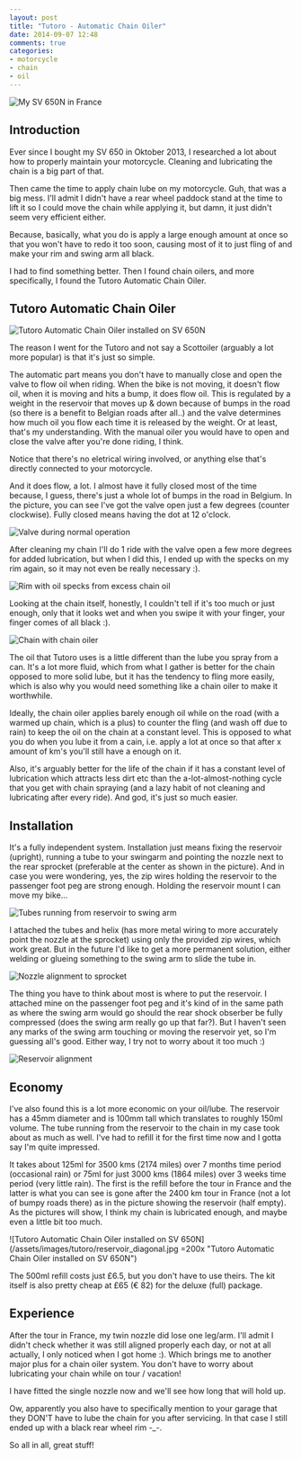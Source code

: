 ```yaml
---
layout: post
title: "Tutoro - Automatic Chain Oiler"
date: 2014-09-07 12:48
comments: true
categories: 
- motorcycle
- chain
- oil
---
```


![My SV 650N in France](/assets/images/tutoro/france.jpg "My SV 650N in France")

## Introduction

Ever since I bought my SV 650 in Oktober 2013, I researched a lot about how to properly maintain your motorcycle. Cleaning and lubricating the chain is a big part of that.

Then came the time to apply chain lube on my motorcycle. Guh, that was a big mess. I'll admit I didn't have a rear wheel paddock stand at the time to lift it so I could move the chain while applying it, but damn, it just didn't seem very efficient either.

Because, basically, what you do is apply a large enough amount at once so that you won't have to redo it too soon, causing most of it to just fling of and make your rim and swing arm all black.

I had to find something better. Then I found chain oilers, and more specifically, I found the Tutoro Automatic Chain Oiler.

## Tutoro Automatic Chain Oiler

![Tutoro Automatic Chain Oiler installed on SV 650N](/assets/images/tutoro/reservoir_diagonal.jpg "Tutoro Automatic Chain Oiler installed on SV 650N")

The reason I went for the Tutoro and not say a Scottoiler (arguably a lot more popular) is that it's just so simple. 

The automatic part means you don't have to manually close and open the valve to flow oil when riding. When the bike is not moving, it doesn't flow oil, when it is moving and hits a bump, it does flow oil. This is regulated by a weight in the reservoir that moves up & down because of bumps in the road (so there is a benefit to Belgian roads after all..) and the valve determines how much oil you flow each time it is released by the weight. Or at least, that's my understanding. With the manual oiler you would have to open and close the valve after you're done riding, I think.

Notice that there's no eletrical wiring involved, or anything else that's directly connected to your motorcycle.

And it does flow, a lot. I almost have it fully closed most of the time because, I guess, there's just a whole lot of bumps in the road in Belgium. In the picture, you can see I've got the valve open just a few degrees (counter clockwise). Fully closed means having the dot at 12 o'clock.

![Valve during normal operation](/assets/images/tutoro/valve_normal.jpg "Valve during normal operation")

After cleaning my chain I'll do 1 ride with the valve open a  few more degrees for added lubrication, but when I did this, I ended up with the specks on my rim again, so it may not even be really necessary :).

![Rim with oil specks from excess chain oil](/assets/images/tutoro/rim_oil_specks.jpg "Rim with oil specks from excess chain oil")

Looking at the chain itself, honestly, I couldn't tell if it's too much or just enough, only that it looks wet and when you swipe it with your finger, your finger comes of all black :).

![Chain with chain oiler](/assets/images/tutoro/chain_lubed.jpg "Chain with chain oiler")

The oil that Tutoro uses is a little different than the lube you spray from a can. It's a lot more fluid, which from what I gather is better for the chain opposed to more solid lube, but it has the tendency to fling more easily, which is also why you would need something like a chain oiler to make it worthwhile.

Ideally, the chain oiler applies barely enough oil while on the road (with a warmed up chain, which is a plus) to counter the fling (and wash off due to rain) to keep the oil on the chain at a constant level. This is opposed to what you do when you lube it from a cain, i.e. apply a lot at once so that after x amount of km's you'll still have a enough on it.

Also, it's arguably better for the life of the chain if it has a constant level of lubrication which attracts less dirt etc than the a-lot-almost-nothing cycle that you get with chain spraying (and a lazy habit of not cleaning and lubricating after every ride). And god, it's just so much easier.

## Installation

 It's a fully independent system. Installation just means fixing the reservoir (upright), running a tube to your swingarm and pointing the nozzle next to the rear sprocket (preferable at the center as shown in the picture). And in case you were wondering, yes, the zip wires holding the reservoir to the passenger foot peg are strong enough. Holding the reservoir mount I can move my bike...
 
 ![Tubes running from reservoir to swing arm](/assets/images/tutoro/tubes_side.jpg "Tubes running from reservoir to swing arm")
 
I attached the tubes and helix (has more metal wiring to more accurately point the nozzle at the sprocket) using only the provided zip wires, which work great. But in the future I'd like to get a more permanent solution, either welding or glueing something to the swing arm to slide the tube in.

![Nozzle alignment to sprocket](/assets/images/tutoro/nozzle_sprocket.jpg "Nozzle alignment to sprocket")

The thing you have to think about most is where to put the reservoir. I attached mine on the passenger foot peg and it's kind of in the same path as where the swing arm would go should the rear shock obserber be fully compressed (does the swing arm really go up that far?). But I haven't seen any marks of the swing arm touching or moving the reservoir yet, so I'm guessing all's good. Either way, I try not to worry about it too much :)

![Reservoir alignment](/assets/images/tutoro/resoirvoir_back.jpg "Reservoir alignment")

## Economy

I've also found this is a lot more economic on your oil/lube. The reservoir has a 45mm diameter and is 100mm tall which translates to roughly 150ml volume. The tube running from the reservoir to the chain in my case took about as much as well. I've had to refill it for the first time now and I gotta say I'm quite impressed.

It takes about 125ml for 3500 kms (2174 miles) over 7 months time period (occasional rain) or 75ml for just 3000 kms (1864 miles) over 3 weeks time period (very little rain). The first is the refill before the tour in France and the latter is what you can see is gone after the 2400 km tour in France (not a lot of bumpy roads there) as in the picture showing the reservoir (half empty). As the pictures will show, I think my chain is lubricated enough, and maybe even a little bit too much.

![Tutoro Automatic Chain Oiler installed on SV 650N](/assets/images/tutoro/reservoir_diagonal.jpg =200x "Tutoro Automatic Chain Oiler installed on SV 650N")

The 500ml refill costs just £6.5,  but you don't have to use theirs. The kit itself is also pretty cheap at £65 (€ 82) for the deluxe (full) package.

## Experience

After the tour in France, my twin nozzle did lose one leg/arm. I'll admit I didn't check whether it was still aligned properly each day, or not at all actually, I only noticed when I got home :). Which brings me to another major plus for a chain oiler system. You don't have to worry about lubricating your chain while on tour / vacation!

I have fitted the single nozzle now and we'll see how long that will hold up.

Ow, apparently you also have to specifically mention to your garage that they DON'T have to lube the chain for you after servicing. In that case I still ended up with a black rear wheel rim -_-.

So all in all, great stuff!

